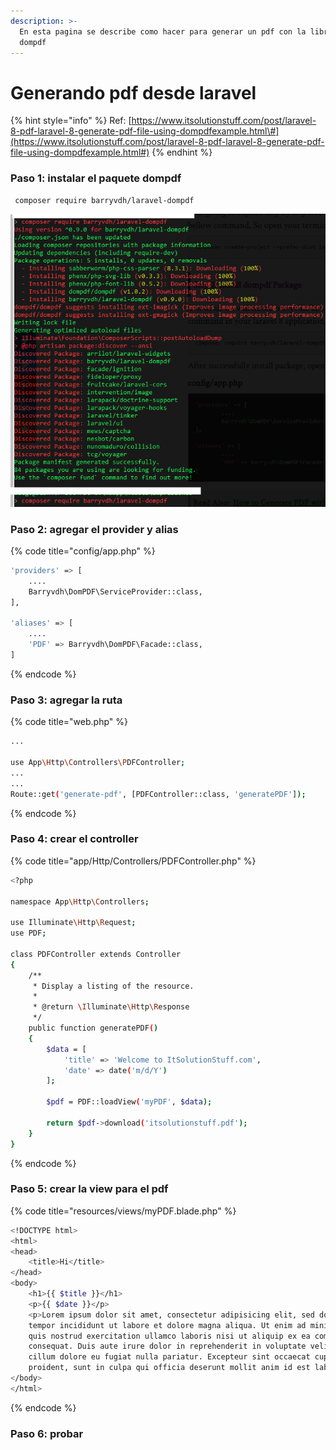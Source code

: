 ```yaml
---
description: >-
  En esta pagina se describe como hacer para generar un pdf con la libreria
  dompdf
---
```


# Generando pdf desde laravel

{% hint style="info" %}
Ref: [https://www.itsolutionstuff.com/post/laravel-8-pdf-laravel-8-generate-pdf-file-using-dompdfexample.html\#](https://www.itsolutionstuff.com/post/laravel-8-pdf-laravel-8-generate-pdf-file-using-dompdfexample.html#)
{% endhint %}

### Paso 1: instalar el paquete dompdf

```bash
 composer require barryvdh/laravel-dompdf
```

![](../.gitbook/assets/sin-titulo.png)

### Paso 2: agregar el provider y alias

{% code title="config/app.php" %}
```bash
'providers' => [
	....
	Barryvdh\DomPDF\ServiceProvider::class,
],
  
'aliases' => [
	....
	'PDF' => Barryvdh\DomPDF\Facade::class,
]

```
{% endcode %}

### Paso 3: agregar la ruta

{% code title="web.php" %}
```bash
...

use App\Http\Controllers\PDFController;
...
...
Route::get('generate-pdf', [PDFController::class, 'generatePDF']);
```
{% endcode %}

### Paso 4: crear el controller

{% code title="app/Http/Controllers/PDFController.php" %}
```bash
<?php
  
namespace App\Http\Controllers;
  
use Illuminate\Http\Request;
use PDF;
  
class PDFController extends Controller
{
    /**
     * Display a listing of the resource.
     *
     * @return \Illuminate\Http\Response
     */
    public function generatePDF()
    {
        $data = [
            'title' => 'Welcome to ItSolutionStuff.com',
            'date' => date('m/d/Y')
        ];
          
        $pdf = PDF::loadView('myPDF', $data);
    
        return $pdf->download('itsolutionstuff.pdf');
    }
}
```
{% endcode %}

### Paso 5: crear la view para el pdf

{% code title="resources/views/myPDF.blade.php" %}
```bash
<!DOCTYPE html>
<html>
<head>
    <title>Hi</title>
</head>
<body>
    <h1>{{ $title }}</h1>
    <p>{{ $date }}</p>
    <p>Lorem ipsum dolor sit amet, consectetur adipisicing elit, sed do eiusmod
    tempor incididunt ut labore et dolore magna aliqua. Ut enim ad minim veniam,
    quis nostrud exercitation ullamco laboris nisi ut aliquip ex ea commodo
    consequat. Duis aute irure dolor in reprehenderit in voluptate velit esse
    cillum dolore eu fugiat nulla pariatur. Excepteur sint occaecat cupidatat non
    proident, sunt in culpa qui officia deserunt mollit anim id est laborum.</p>
</body>
</html>
```
{% endcode %}

### Paso 6: probar

